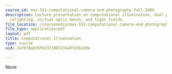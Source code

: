 ```yaml
---
course_id: mas-531-computational-camera-and-photography-fall-2009
description: Lecture presentation on computational illumination, dual photography,
  relighting, virtual optic bench, and light fields.
file_location: /coursemedia/mas-531-computational-camera-and-photography-fall-2009/2a76f8a630f62373d87234a9fd3ba38a_MITMAS_531F09_lec04.pdf
file_type: application/pdf
layout: pdf
title: Computational Illumination
type: course
uid: 2a76f8a630f62373d87234a9fd3ba38a

---
```

None